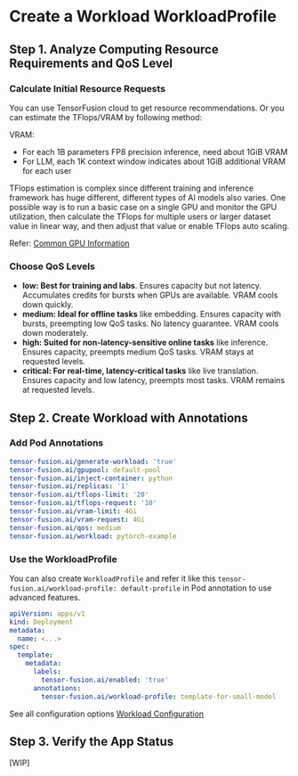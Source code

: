 # Create a Workload WorkloadProfile

## Step 1. Analyze Computing Resource Requirements and QoS Level

### Calculate Initial Resource Requests

You can use TensorFusion cloud to get resource recommendations. Or you can estimate the TFlops/VRAM by following method:

VRAM: 
- For each 1B parameters FP8 precision inference, need about 1GiB VRAM
- For LLM, each 1K context window indicates about 1GiB additional VRAM for each user


TFlops estimation is complex since different training and inference framework has huge different, different types of AI models also varies. One possible way is to run a basic case on a single GPU and monitor the GPU utilization, then calculate the TFlops for multiple users or larger dataset value in linear way, and then adjust that value or enable TFlops auto scaling.

Refer: [Common GPU Information](https://en.wikipedia.org/wiki/List_of_Nvidia_graphics_processing_units)

### Choose QoS Levels

- **low: Best for training and labs**. Ensures capacity but not latency. Accumulates credits for bursts when GPUs are available. VRAM cools down quickly.
- **medium: Ideal for offline tasks** like embedding. Ensures capacity with bursts, preempting low QoS tasks. No latency guarantee. VRAM cools down moderately.
- **high: Suited for non-latency-sensitive online tasks** like inference. Ensures capacity, preempts medium QoS tasks. VRAM stays at requested levels.
- **critical: For real-time, latency-critical tasks** like live translation. Ensures capacity and low latency, preempts most tasks. VRAM remains at requested levels.


## Step 2. Create Workload with Annotations

### Add Pod Annotations

```yaml
tensor-fusion.ai/generate-workload: 'true'
tensor-fusion.ai/gpupool: default-pool
tensor-fusion.ai/inject-container: python
tensor-fusion.ai/replicas: '1'
tensor-fusion.ai/tflops-limit: '20'
tensor-fusion.ai/tflops-request: '10'
tensor-fusion.ai/vram-limit: 4Gi
tensor-fusion.ai/vram-request: 4Gi
tensor-fusion.ai/qos: medium
tensor-fusion.ai/workload: pytorch-example
```

### Use the WorkloadProfile

You can also create `WorkloadProfile` and refer it like this `tensor-fusion.ai/workload-profile: default-profile` in Pod annotation to use advanced features.

```yaml
apiVersion: apps/v1
kind: Deployment
metadata:
  name: <...>
spec:
  template:
    metadata:
      labels:
        tensor-fusion.ai/enabled: 'true'
      annotations:
        tensor-fusion.ai/workload-profile: template-for-small-model
```

See all configuration options [Workload Configuration](/reference/workload-annotation)

## Step 3. Verify the App Status

[WIP]